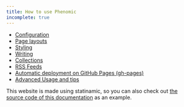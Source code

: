 ```yaml
---
title: How to use Phenomic
incomplete: true
---
```


- [Configuration](configuration/)
- [Page layouts](layouts/)
- [Styling](styling/)
- [Writing](write/)
- [Collections](collections/)
- [RSS Feeds](feeds/)
- [Automatic deployment on GitHub Pages (gh-pages)](gh-pages/)
- [Advanced Usage and tips](../advanced/)

This website is made using statinamic, so you can also check out
[the source code of this documentation](https://github.com/MoOx/statinamic/tree/master/docs)
as an example.
